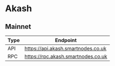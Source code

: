# Akash
## Mainnet
Type | Endpoint
------------ | -------------
API | https://api.akash.smartnodes.co.uk
RPC | https://rpc.akash.smartnodes.co.uk
